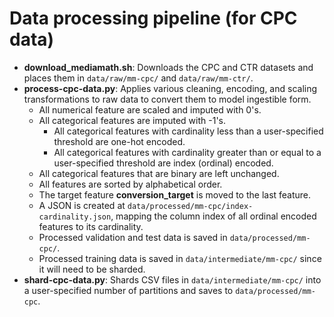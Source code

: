 # Data processing pipeline (for CPC data)
- **download_mediamath.sh**: Downloads the CPC and CTR datasets and places them in ```data/raw/mm-cpc/``` and ```data/raw/mm-ctr/```.
- **process-cpc-data.py**: Applies various cleaning, encoding, and scaling transformations to raw data to convert them to model ingestible form.
  - All numerical feature are scaled and imputed with 0's.
  - All categorical features are imputed with -1's.
    - All categorical features with cardinality less than a user-specified threshold are one-hot encoded.
    - All categorical features with cardinality greater than or equal to a user-specified threshold are index (ordinal) encoded.
  - All categorical features that are binary are left unchanged.
  - All features are sorted by alphabetical order.
  - The target feature **conversion_target** is moved to the last feature.
  - A JSON is created at ```data/processed/mm-cpc/index-cardinality.json```, mapping the column index of all ordinal encoded features to its cardinality.
  - Processed validation and test data is saved in ```data/processed/mm-cpc/```.
  - Processed training data is saved in ```data/intermediate/mm-cpc/``` since it will need to be sharded.
- **shard-cpc-data.py**: Shards CSV files in ```data/intermediate/mm-cpc/``` into a user-specified number of partitions and saves to ```data/processed/mm-cpc```.
